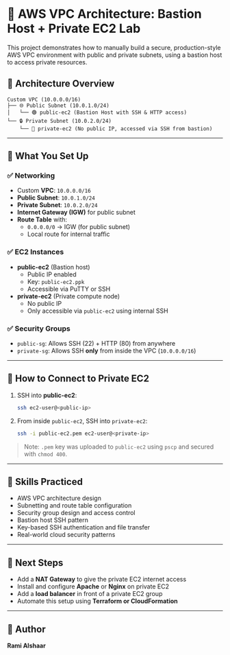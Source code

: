 # 🧱 AWS VPC Architecture: Bastion Host + Private EC2 Lab

This project demonstrates how to manually build a secure, production-style AWS VPC environment with public and private subnets, using a bastion host to access private resources.

## 📐 Architecture Overview

```
Custom VPC (10.0.0.0/16)
├── 🌐 Public Subnet (10.0.1.0/24)
│   └── 🟢 public-ec2 (Bastion Host with SSH & HTTP access)
└── 🔒 Private Subnet (10.0.2.0/24)
    └── 🔵 private-ec2 (No public IP, accessed via SSH from bastion)
```

---

## 🔧 What You Set Up

### ✅ Networking
- Custom **VPC**: `10.0.0.0/16`
- **Public Subnet**: `10.0.1.0/24`
- **Private Subnet**: `10.0.2.0/24`
- **Internet Gateway (IGW)** for public subnet
- **Route Table** with:
  - `0.0.0.0/0` → IGW (for public subnet)
  - Local route for internal traffic

### ✅ EC2 Instances
- **public-ec2** (Bastion host)
  - Public IP enabled
  - Key: `public-ec2.ppk`
  - Accessible via PuTTY or SSH
- **private-ec2** (Private compute node)
  - No public IP
  - Only accessible via `public-ec2` using internal SSH

### ✅ Security Groups
- `public-sg`: Allows SSH (22) + HTTP (80) from anywhere
- `private-sg`: Allows SSH **only** from inside the VPC (`10.0.0.0/16`)

---

## 🔐 How to Connect to Private EC2

1. SSH into **public-ec2**:
   ```bash
   ssh ec2-user@<public-ip>
   ```

2. From inside `public-ec2`, SSH into `private-ec2`:
   ```bash
   ssh -i public-ec2.pem ec2-user@<private-ip>
   ```

> Note: `.pem` key was uploaded to `public-ec2` using `pscp` and secured with `chmod 400`.

---

## 🧠 Skills Practiced

- AWS VPC architecture design
- Subnetting and route table configuration
- Security group design and access control
- Bastion host SSH pattern
- Key-based SSH authentication and file transfer
- Real-world cloud security patterns

---

## 🚀 Next Steps

- Add a **NAT Gateway** to give the private EC2 internet access
- Install and configure **Apache** or **Nginx** on private EC2
- Add a **load balancer** in front of a private EC2 group
- Automate this setup using **Terraform or CloudFormation**

---

## 📝 Author

**Rami Alshaar**  

